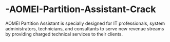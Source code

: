 # -AOMEI-Partition-Assistant-Crack
AOMEI Partition Assistant is specially designed for IT professionals, system administrators, technicians, and consultants to serve new revenue streams by providing charged technical services to their clients.
